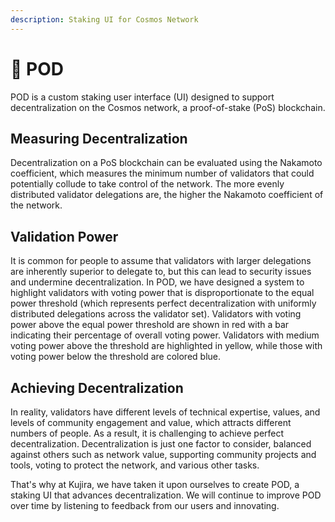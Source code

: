 ```yaml
---
description: Staking UI for Cosmos Network
---
```


# 📿 POD

POD is a custom staking user interface (UI) designed to support decentralization on the Cosmos network, a proof-of-stake (PoS) blockchain.

## Measuring Decentralization

Decentralization on a PoS blockchain can be evaluated using the Nakamoto coefficient, which measures the minimum number of validators that could potentially collude to take control of the network. The more evenly distributed validator delegations are, the higher the Nakamoto coefficient of the network.

## Validation Power

It is common for people to assume that validators with larger delegations are inherently superior to delegate to, but this can lead to security issues and undermine decentralization. In POD, we have designed a system to highlight validators with voting power that is disproportionate to the equal power threshold (which represents perfect decentralization with uniformly distributed delegations across the validator set). Validators with voting power above the equal power threshold are shown in red with a bar indicating their percentage of overall voting power. Validators with medium voting power above the threshold are highlighted in yellow, while those with voting power below the threshold are colored blue.

## Achieving Decentralization

In reality, validators have different levels of technical expertise, values, and levels of community engagement and value, which attracts different numbers of people. As a result, it is challenging to achieve perfect decentralization. Decentralization is just one factor to consider, balanced against others such as network value, supporting community projects and tools, voting to protect the network, and various other tasks.

That's why at Kujira, we have taken it upon ourselves to create POD, a staking UI that advances decentralization. We will continue to improve POD over time by listening to feedback from our users and innovating.
